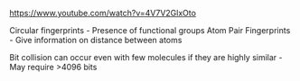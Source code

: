 <https://www.youtube.com/watch?v=4V7V2GlxOto>

Circular fingerprints - Presence of functional groups
Atom Pair Fingerprints - Give information on distance between atoms

Bit collision can occur even with few molecules if they are highly similar - May require >4096 bits
